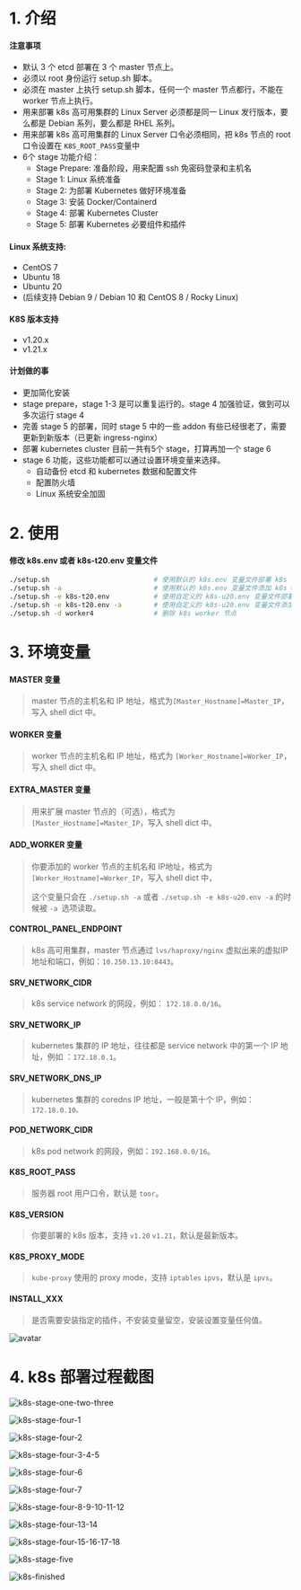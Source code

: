 # 1. 介绍

#### 注意事项 

- 默认 3 个 etcd 部署在 3 个 master 节点上。
- 必须以 root 身份运行 setup.sh 脚本。
- 必须在 master 上执行 setup.sh 脚本，任何一个 master 节点都行，不能在 worker 节点上执行。
- 用来部署 k8s 高可用集群的 Linux Server 必须都是同一 Linux 发行版本，要么都是 Debian 系列，要么都是 RHEL 系列。
- 用来部署 k8s 高可用集群的 Linux Server 口令必须相同，把 k8s 节点的 root 口令设置在 `K8S_ROOT_PASS`变量中 
- 6个 stage 功能介绍：
    - Stage Prepare: 准备阶段，用来配置 ssh 免密码登录和主机名
    - Stage 1: Linux 系统准备
    - Stage 2: 为部署 Kubernetes 做好环境准备
    - Stage 3: 安装 Docker/Containerd
    - Stage 4: 部署 Kubernetes Cluster
    - Stage 5: 部署 Kubernetes 必要组件和插件


#### Linux 系统支持:

- CentOS 7
- Ubuntu 18
- Ubuntu 20
- (后续支持 Debian 9 / Debian 10 和 CentOS 8 / Rocky Linux)

#### K8S 版本支持

- v1.20.x
- v1.21.x

#### 计划做的事

- 更加简化安装
- stage prepare，stage 1-3 是可以重复运行的。stage 4 加强验证，做到可以多次运行 stage 4
- 完善 stage 5 的部署，同时 stage 5 中的一些 addon 有些已经很老了，需要更新到新版本（已更新 ingress-nginx）
- 部署 kubernetes cluster 目前一共有5个 stage，打算再加一个 stage 6
- stage 6 功能，这些功能都可以通过设置环境变量来选择。
    - 自动备份 etcd 和 kubernetes 数据和配置文件
    - 配置防火墙
    - Linux 系统安全加固

# 2. 使用

#### 修改 k8s.env 或者 k8s-t20.env 变量文件

```bash
./setup.sh                     		# 使用默认的 k8s.env 变量文件部署 k8s 高可用集群
./setup.sh -a                  		# 使用默认的 k8s.env 变量文件添加 k8s worker 节点
./setup.sh -e k8s-t20.env       	# 使用自定义的 k8s-u20.env 变量文件部署 k8s 高可用集群
./setup.sh -e k8s-t20.env -a    	# 使用自定义的 k8s-u20.env 变量文件添加 k8s worker 节点
./setup.sh -d worker4          		# 删除 k8s worker 节点
```

# 3. 环境变量



#### MASTER 变量

> master 节点的主机名和 IP 地址，格式为`[Master_Hostname]=Master_IP`，写入 shell dict 中。

#### WORKER 变量

> worker 节点的主机名和 IP 地址，格式为 `[Worker_Hostname]=Worker_IP`，写入 shell dict 中。

#### EXTRA_MASTER 变量

> 用来扩展 master 节点的（可选），格式为` [Master_Hostname]=Master_IP`，写入 shell dict 中。

#### ADD_WORKER 变量

> 你要添加的 worker 节点的主机名和 IP地址，格式为  `[Worker_Hostname]=Worker_IP`，写入 shell dict 中，
>
> 这个变量只会在 `./setup.sh -a` 或者 `./setup.sh -e k8s-u20.env -a`  的时候被 `-a `选项读取。

#### CONTROL_PANEL_ENDPOINT

> k8s 高可用集群，master 节点通过 `lvs/haproxy/nginx` 虚拟出来的虚拟IP 地址和端口，例如：`10.250.13.10:8443`。

#### SRV_NETWORK_CIDR

> k8s service network 的网段，例如： `172.18.0.0/16`。

#### SRV_NETWORK_IP

> kubernetes 集群的 IP 地址，往往都是 service network 中的第一个 IP 地址，例如 ：`172.18.0.1`。

#### SRV_NETWORK_DNS_IP

> kubernetes 集群的 coredns IP 地址，一般是第十个 IP，例如： `172.18.0.10。`

#### POD_NETWORK_CIDR

> k8s pod network 的网段，例如：`192.168.0.0/16`。

#### K8S_ROOT_PASS

> 服务器 root 用户口令，默认是 `toor`。

#### K8S_VERSION

> 你要部署的 k8s 版本，支持 `v1.20` `v1.21`，默认是最新版本。

#### K8S_PROXY_MODE

> `kube-proxy` 使用的 proxy mode，支持 `iptables`  `ipvs`，默认是 `ipvs`。

#### INSTALL_XXX

> 是否需要安装指定的插件，不安装变量留空，安装设置变量任何值。



![avatar](doc/pics/k8s.env.png)

# 4. k8s 部署过程截图

![k8s-stage-one-two-three](doc/pics/k8s-stage-one-two-three.png)

![k8s-stage-four-1](doc/pics/k8s-stage-four-1.png)

![k8s-stage-four-2](doc/pics/k8s-stage-four-2.png)

![k8s-stage-four-3-4-5](doc/pics/k8s-stage-four-3-4-5.png)

![k8s-stage-four-6](doc/pics/k8s-stage-four-6.png)

![k8s-stage-four-7](doc/pics/k8s-stage-four-7.png)

![k8s-stage-four-8-9-10-11-12](doc/pics/k8s-stage-four-8-9-10-11-12.png)

![k8s-stage-four-13-14](doc/pics/k8s-stage-four-13-14.png)

![k8s-stage-four-15-16-17-18](doc/pics/k8s-stage-four-15-16-17-18.png)

![k8s-stage-five](doc/pics/k8s-stage-five.png)

![k8s-finished](doc/pics/k8s-finished.png)
